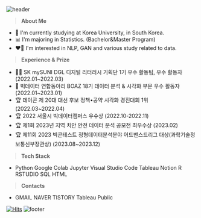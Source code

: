 ![header](https://capsule-render.vercel.app/api?type=waving&color=gradient&customColorList=0,14,15,15,15,18&height=150&section=header&text=HyeYeon%20Kim&fontSize=40&fontAlignY=30&fontAlign=20)

> **About Me**
- 🏫 I'm currently studying at Korea University, in South Korea.
- 📊 I'm majoring in Statistics. (Bachelor&Master Program)
- ❤️‍🔥 I'm interested in NLP, GAN and various study related to data.

> **Experience & Prize**
- 👩‍🏫 SK mySUNI DGL 디지털 리터러시 기획단 1기 우수 활동팀, 우수 활동자 (2022.01~2022.03)
- 🐘 빅데이터 연합동아리 BOAZ 18기 데이터 분석 & 시각화 부문 우수 활동자 (2022.01~2023.01)
- 🏆 데이콘 제 20대 대선 후보 정책•공약 시각화 경진대회 1위 (2022.03~2022.04)
- 🏆 2022 서울시 빅데이터캠퍼스 우수상 (2022.10-2022.11)
- 🏆 제1회 2023년 지역 치안 안전 데이터 분석 공모전 최우수상 (2023.02)
- 🏆 제11회 2023 빅콘테스트 정형데이터분석분야 어드밴스드리그 대상(과학기술정보통신부장관상) (2023.08~2023.12)

> **Tech Stack**
- Python Google Colab Jupyter Visual Studio Code Tableau Notion R RSTUDIO SQL HTML 

> **Contacts**
- GMAIL NAVER TISTORY Tableau Public

[![Hits](https://hits.seeyoufarm.com/api/count/incr/badge.svg?url=https%3A%2F%2Fgithub.com%2Fyeoniiii&count_bg=%23FFDEED&title_bg=%23555555&icon=&icon_color=%23E7E7E7&title=hits&edge_flat=false)](https://hits.seeyoufarm.com)
![footer](https://capsule-render.vercel.app/api?type=waving&reversal=true&color=gradient&customColorList=0,14,15,15,15,18&section=footer&height=90)
